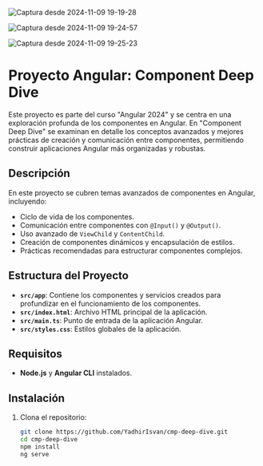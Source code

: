 ![Captura desde 2024-11-09 19-19-28](https://github.com/user-attachments/assets/25dc1999-a1fa-4f04-a4bf-71b9abfce786)

![Captura desde 2024-11-09 19-24-57](https://github.com/user-attachments/assets/b45bc1e8-1b9c-4823-90c0-76ef07f13d81)

![Captura desde 2024-11-09 19-25-23](https://github.com/user-attachments/assets/eb630a9b-7362-474b-b9a6-4b4faa427cde)


# Proyecto Angular: Component Deep Dive

Este proyecto es parte del curso "Angular 2024" y se centra en una exploración profunda de los componentes en Angular. En "Component Deep Dive" se examinan en detalle los conceptos avanzados y mejores prácticas de creación y comunicación entre componentes, permitiendo construir aplicaciones Angular más organizadas y robustas.

## Descripción

En este proyecto se cubren temas avanzados de componentes en Angular, incluyendo:
- Ciclo de vida de los componentes.
- Comunicación entre componentes con `@Input()` y `@Output()`.
- Uso avanzado de `ViewChild` y `ContentChild`.
- Creación de componentes dinámicos y encapsulación de estilos.
- Prácticas recomendadas para estructurar componentes complejos.

## Estructura del Proyecto

- **`src/app`**: Contiene los componentes y servicios creados para profundizar en el funcionamiento de los componentes.
- **`src/index.html`**: Archivo HTML principal de la aplicación.
- **`src/main.ts`**: Punto de entrada de la aplicación Angular.
- **`src/styles.css`**: Estilos globales de la aplicación.

## Requisitos

- **Node.js** y **Angular CLI** instalados.

## Instalación

1. Clona el repositorio:
   ```bash
   git clone https://github.com/YadhirIsvan/cmp-deep-dive.git
   cd cmp-deep-dive
   npm install
   ng serve


    
